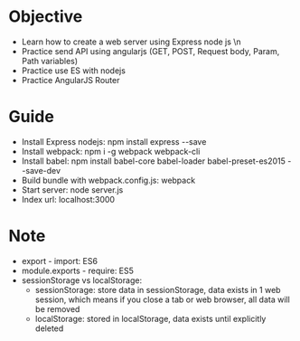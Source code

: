 # Objective
* Learn how to create a web server using Express node js \n
* Practice send API using angularjs (GET, POST, Request body, Param, Path variables)
* Practice use ES with nodejs
* Practice AngularJS Router

# Guide
* Install Express nodejs: npm install express --save
* Install webpack: npm i -g webpack webpack-cli
* Install babel: npm install babel-core babel-loader babel-preset-es2015 --save-dev
* Build bundle with webpack.config.js: webpack
* Start server: node server.js
* Index url: localhost:3000

# Note
* export - import: ES6
* module.exports - require: ES5
* sessionStorage vs localStorage:
  * sessionStorage: store data in sessionStorage, data exists in 1 web session, which means if you close a tab or web browser, all data will be removed
  * localStorage: stored in localStorage, data exists until explicitly deleted 

